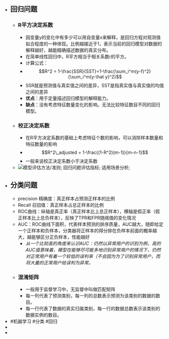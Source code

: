 - ## 回归问题
	- ### R平方决定系数
		- 因变量y的变化中有多少可以用自变量x来解释，是回归方程对观测值拟合程度的一种体现。比例越接近于1，表示当前的回归模型对数据的解释越好，越能精确描述数据的真实分布。
		- 在简单线性回归中，R平方相当于相关系数r的平方。
		- 计算公式：
		- $$R^2 = 1-\frac{SSR}{SST}=1-\frac{\sum_i^m(y-f)^2}{\sum_i^m(y-\hat y)^2}$$
		- SSR就是预测值与真实值之间的差异，SST是指真实值与真实值的均值之间的差异
		- **优点**：用于定量描述回归模型的解释能力。
		- **缺点**：没有考虑特征数量变化的影响。无法比较特征数目不同的回归模型。
	- ### 校正决定系数
		- 在R平方决定系数的基础上考虑特征个数的影响，可以消除样本数量和特征数量的影响
		- $$R^2\_adjusted = 1-\frac{(1-R^2)(m-1)}{m-n-1}$$
		- 一般来说校正决定系数小于决定系数
	- ![模型评估方法/准则; 回归问题评估指标; 适用场景分析;](https://img-blog.csdnimg.cn/img_convert/06a85ada43577525a4c5ab95ca2386cd.png)
- ## 分类问题
	- precision 精确度：真正样本占预测正样本的比例
	- Recall 召回值：真正样本占总正样本的比例
	- ROC曲线：纵轴是真正率（真正样本比上总正样本），横轴是假正率（假正样本比上总负样本），反映了TPR和FPR随阈值的变化情况
	- AUC：ROC曲线下面积，代表样本预测的排序质量，AUC越大，随即给定一个正样本和负样本，分类器将正样本的得分排在负样本前面的概率越大，越能够区分正负样本，性能越好
		- *从一个比较高的角度来认识AUC：仍然以异常用户的识别为例，高的AUC值意味着，模型在能够尽可能多地识别异常用户的情况下，仍然对正常用户有着一个较低的误判率（不会因为为了识别异常用户，而将大量的正常用户给误判为异常。*
	- ### 混淆矩阵
		- 一般用于监督学习中，无监督中叫做匹配矩阵
		- 每一列代表了预测类别，每一列的总数表示预测为该类别的数据的数目。
		- 每一行代表了数据的真实归属类别，每一行的数据总数表示该类别的数据实例的数目。
- #机器学习 #分类 #回归
-
-